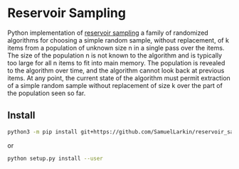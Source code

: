 # Reservoir Sampling

Python implementation of [reservoir sampling](https://en.wikipedia.org/wiki/Reservoir_sampling) a family of randomized algorithms for choosing a simple random sample, without replacement, of k items from a population of unknown size n in a single pass over the items.
The size of the population n is not known to the algorithm and is typically too large for all n items to fit into main memory.
The population is revealed to the algorithm over time, and the algorithm cannot look back at previous items.
At any point, the current state of the algorithm must permit extraction of a simple random sample without replacement of size k over the part of the population seen so far.


## Install

```sh
python3 -m pip install git+https://github.com/SamuelLarkin/reservoir_sampling.git
```
or
```sh
python setup.py install --user
```
